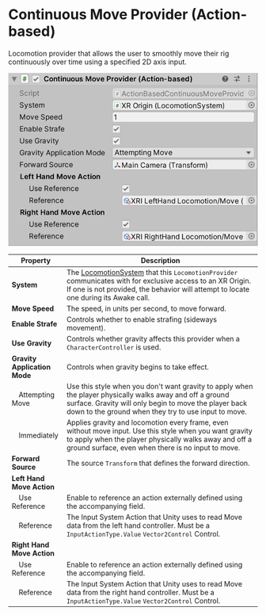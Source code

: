 # Continuous Move Provider (Action-based)

Locomotion provider that allows the user to smoothly move their rig continuously over time using a specified 2D axis input.

![ActionBasedContinuousMoveProvider](images/continuous-move-provider-action-based.png)

| **Property** | **Description** |
|--|--|
| **System** | The [LocomotionSystem](locomotion-system.md) that this `LocomotionProvider` communicates with for exclusive access to an XR Origin. If one is not provided, the behavior will attempt to locate one during its Awake call. |
| **Move Speed** | The speed, in units per second, to move forward. |
| **Enable Strafe** | Controls whether to enable strafing (sideways movement). |
| **Use Gravity** | Controls whether gravity affects this provider when a `CharacterController` is used. |
| **Gravity Application Mode** | Controls when gravity begins to take effect. |
| &emsp;Attempting Move | Use this style when you don't want gravity to apply when the player physically walks away and off a ground surface. Gravity will only begin to move the player back down to the ground when they try to use input to move. |
| &emsp;Immediately | Applies gravity and locomotion every frame, even without move input. Use this style when you want gravity to apply when the player physically walks away and off a ground surface, even when there is no input to move. |
| **Forward Source** | The source `Transform` that defines the forward direction. |
| **Left Hand Move Action** | |
| &emsp;Use Reference | Enable to reference an action externally defined using the accompanying field. |
| &emsp;Reference | The Input System Action that Unity uses to read Move data from the left hand controller. Must be a `InputActionType.Value` `Vector2Control` Control. |
| **Right Hand Move Action** | |
| &emsp;Use Reference | Enable to reference an action externally defined using the accompanying field. |
| &emsp;Reference | The Input System Action that Unity uses to read Move data from the right hand controller. Must be a `InputActionType.Value` `Vector2Control` Control. |
